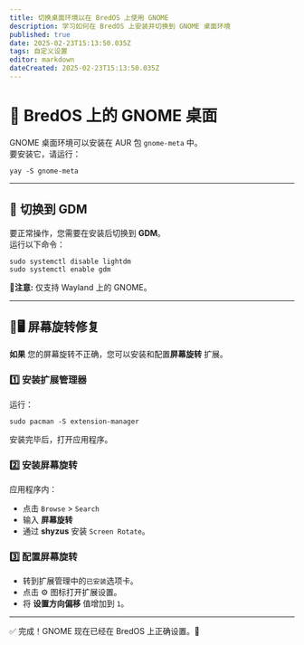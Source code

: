 ```yaml
---
title: 切换桌面环境以在 BredOS 上使用 GNOME
description: 学习如何在 BredOS 上安装并切换到 GNOME 桌面环境
published: true
date: 2025-02-23T15:13:50.035Z
tags: 自定义设置
editor: markdown
dateCreated: 2025-02-23T15:13:50.035Z
---
```


# 🎨 BredOS 上的 GNOME 桌面

GNOME 桌面环境可以安装在 AUR 包 `gnome-meta` 中。\
要安装它，请运行：

```
yay -S gnome-meta
```

---

## 🔄 切换到 GDM

要正常操作，您需要在安装后切换到 **GDM**。\
运行以下命令：

```
sudo systemctl disable lightdm
sudo systemctl enable gdm
```

📝**注意:** 仅支持 Wayland 上的 GNOME。

---

## 🔄🖥️ 屏幕旋转修复

**如果** 您的屏幕旋转不正确，您可以安装和配置**屏幕旋转** 扩展。

### 1️⃣ 安装扩展管理器

运行：

```
sudo pacman -S extension-manager
```

安装完毕后，打开应用程序。

### 2️⃣ 安装屏幕旋转

应用程序内：

- 点击 `Browse` > `Search`
- 输入 **屏幕旋转**
- 通过 **shyzus** 安装 `Screen Rotate`。

### 3️⃣ 配置屏幕旋转

- 转到扩展管理中的`已安装`选项卡。
- 点击 ⚙️ 图标打开扩展设置。
- 将 **设置方向偏移** 值增加到 `1`。

---

✅ 完成！GNOME 现在已经在 BredOS 上正确设置。🚀
